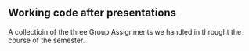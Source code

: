 ## Working code after presentations
A collectioin of the three Group Assignments we handled in throught the course of the semester. 